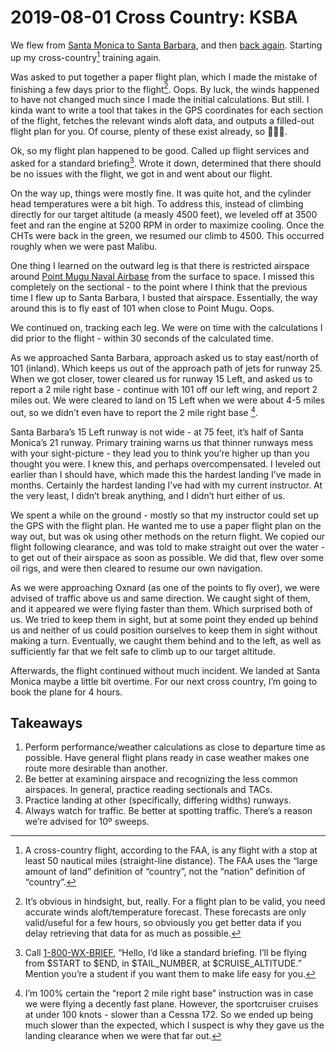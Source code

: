 # 2019-08-01 Cross Country: KSBA

We flew from [Santa Monica to Santa Barbara](https://flightaware.com/live/flight/N107BK/history/20190801/2001Z/KSMO/KSBA), and then [back again](https://flightaware.com/live/flight/N107BK/history/20190801/2111Z/KSBA/KSMO). Starting up my cross-country[^cross-country is shorter than you think] training again.

Was asked to put together a paper flight plan, which I made the mistake of finishing a few days prior to the flight[^flight plans need accurate wind/temps]. Oops. By luck, the winds happened to have not changed much since I made the initial calculations. But still. I kinda want to write a tool that takes in the GPS coordinates for each section of the flight, fetches the relevant winds aloft data, and outputs a filled-out flight plan for you. Of course, plenty of these exist already, so 🤷🏽‍♀️.

Ok, so my flight plan happened to be good. Called up flight services and asked for a standard briefing[^standard briefing]. Wrote it down, determined that there should be no issues with the flight, we got in and went about our flight.

On the way up, things were mostly fine. It was quite hot, and the cylinder head temperatures were a bit high. To address this, instead of climbing directly for our target altitude (a measly 4500 feet), we leveled off at 3500 feet and ran the engine at 5200 RPM in order to maximize cooling. Once the CHTs were back in the green, we resumed our climb to 4500. This occurred roughly when we were past Malibu.

One thing I learned on the outward leg is that there is restricted airspace around [Point Mugu Naval Airbase](https://www.airnav.com/airport/KNTD) from the surface to space. I missed this completely on the sectional - to the point where I think that the previous time I flew up to Santa Barbara, I busted that airspace. Essentially, the way around this is to fly east of 101 when close to Point Mugu. Oops.

We continued on, tracking each leg. We were on time with the calculations I did prior to the flight - within 30 seconds of the calculated time.

As we approached Santa Barbara, approach asked us to stay east/north of 101 (inland). Which keeps us out of the approach path of jets for runway 25. When we got closer, tower cleared us for runway 15 Left, and asked us to report a 2 mile right base - continue with 101 off our left wing, and report 2 miles out. We were cleared to land on 15 Left when we were about 4-5 miles out, so we didn’t even have to report the 2 mile right base [^yay slow planes].

Santa Barbara’s 15 Left runway is not wide - at 75 feet, it’s half of Santa Monica’s 21 runway. Primary training warns us that thinner runways mess with your sight-picture - they lead you to think you’re higher up than you thought you were. I knew this, and perhaps overcompensated. I leveled out earlier than I should have, which made this the hardest landing I’ve made in months. Certainly the hardest landing I’ve had with my current instructor. At the very least, I didn’t break anything, and I didn’t hurt either of us.

We spent a while on the ground - mostly so that my instructor could set up the GPS with the flight plan. He wanted me to use a paper flight plan on the way out, but was ok using other methods on the return flight. We copied our flight following clearance, and was told to make straight out over the water - to get out of their airspace as soon as possible. We did that, flew over some oil rigs, and were then cleared to resume our own navigation.

As we were approaching Oxnard (as one of the points to fly over), we were advised of traffic above us and same direction. We caught sight of them, and it appeared we were flying faster than them. Which surprised both of us. We tried to keep them in sight, but at some point they ended up behind us and neither of us could position ourselves to keep them in sight without making a turn. Eventually, we caught them behind and to the left, as well as sufficiently far that we felt safe to climb up to our target altitude.

Afterwards, the flight continued without much incident. We landed at Santa Monica maybe a little bit overtime. For our next cross country, I’m going to book the plane for 4 hours.

## Takeaways

1. Perform performance/weather calculations as close to departure time as possible. Have general flight plans ready in case weather makes one route more desirable than another.
2. Be better at examining airspace and recognizing the less common airspaces. In general, practice reading sectionals and TACs.
3. Practice landing at other (specifically, differing widths) runways.
4. Always watch for traffic. Be better at spotting traffic. There’s a reason we’re advised for 10º sweeps.

[^cross-country is shorter than you think]: A cross-country flight, according to the FAA, is any flight with a stop at least 50 nautical miles (straight-line distance). The FAA uses the “large amount of land” definition of “country”, not the “nation” definition of “country”.

[^flight plans need accurate wind/temps]: It’s obvious in hindsight, but, really. For a flight plan to be valid, you need accurate winds aloft/temperature forecast. These forecasts are only valid/useful for a few hours, so obviously you get better data if you delay retrieving that data for as much as possible.

[^standard briefing]: Call [1-800-WX-BRIEF](tel:+18009927433), “Hello, I’d like a standard briefing. I’ll be flying from $START to $END, in $TAIL_NUMBER, at $CRUISE_ALTITUDE.” Mention you’re a student if you want them to make life easy for you.

[^yay slow planes]: I’m 100% certain the “report 2 mile right base” instruction was in case we were flying a decently fast plane. However, the sportcruiser cruises at under 100 knots - slower than a Cessna 172. So we ended up being much slower than the expected, which I suspect is why they gave us the landing clearance when we were that far out.
